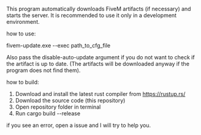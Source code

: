 This program automatically downloads FiveM artifacts (if necessary) and starts the server. It is recommended to use it only in a development environment.

how to use:

fivem-update.exe --exec path_to_cfg_file

Also pass the disable-auto-update argument if you do not want to check if the artifact is up to date. (The artifacts will be downloaded anyway if the program does not find them).

how to build:

1. Download and install the latest rust compiler from https://rustup.rs/
2. Download the source code (this repository)
3. Open repository folder in terminal
4. Run cargo build --release


if you see an error, open a issue and I will try to help you.